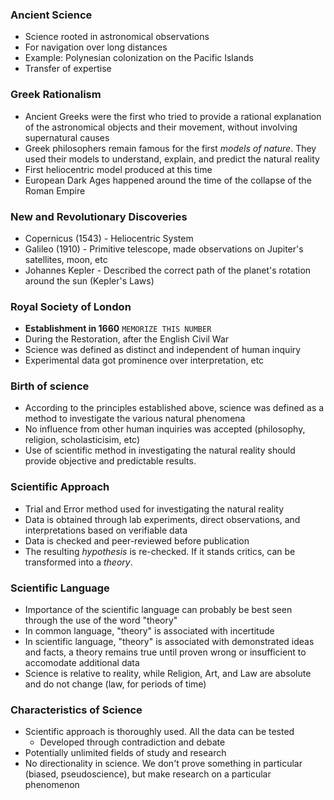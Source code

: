 ### Ancient Science
 - Science rooted in astronomical observations
 - For navigation over long distances
 - Example: Polynesian colonization on the Pacific Islands
 - Transfer of expertise

### Greek Rationalism
 - Ancient Greeks were the first who tried to provide a rational explanation of the astronomical objects and their movement, without involving supernatural causes
 - Greek philosophers remain famous for the first *models of nature*. They used their models to understand, explain, and predict the natural reality
 - First heliocentric model produced at this time
 - European Dark Ages happened around the time of the collapse of the Roman Empire

### New and Revolutionary Discoveries
 - Copernicus (1543) - Heliocentric System
 - Galileo (1910) - Primitive telescope, made observations on Jupiter's satellites, moon, etc
 - Johannes Kepler - Described the correct path of the planet's rotation around the sun (Kepler's Laws)

### Royal Society of London
 - **Establishment in 1660** `MEMORIZE THIS NUMBER`
 - During the Restoration, after the English Civil War
 - Science was defined as distinct and independent of human inquiry
 - Experimental data got prominence over interpretation, etc

### Birth of science
 - According to the principles established above, science was defined as a method to investigate the various natural phenomena
 - No influence from other human inquiries was accepted (philosophy, religion, scholasticisim, etc)
 - Use of scientific method in investigating the natural reality should provide objective and predictable results.

### Scientific Approach
 - Trial and Error method used for investigating the natural reality
 - Data is obtained through lab experiments, direct observations, and interpretations based on verifiable data
 - Data is checked and peer-reviewed before publication
 - The resulting *hypothesis* is re-checked. If it stands critics, can be transformed into a *theory*.

### Scientific Language
 - Importance of the scientific language can probably be best seen through the use of the word "theory"
 - In common language, "theory" is associated with incertitude
 - In scientific language, "theory" is associated with demonstrated ideas and facts, a theory remains true until proven wrong or insufficient to accomodate additional data
 - Science is relative to reality, while Religion, Art, and Law are absolute and do not change (law, for periods of time)

### Characteristics of Science
 - Scientific approach is thoroughly used. All the data can be tested
	 - Developed through contradiction and debate
 - Potentially unlimited fields of study and research
 - No directionality in science. We don't prove something in particular (biased, pseudoscience), but make research on a particular phenomenon